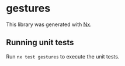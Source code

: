 # gestures

This library was generated with [Nx](https://nx.dev).

## Running unit tests

Run `nx test gestures` to execute the unit tests.
